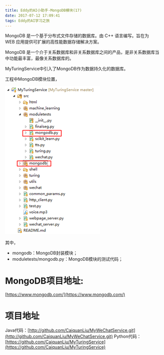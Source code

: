 ```yaml
---
title: Eddy的AI小助手-MongoDB模块(17)
date: 2017-07-12 17:09:41
tags: Eddy的AI学习之旅
---
```

MongoDB 是一个基于分布式文件存储的数据库。由 C++ 语言编写。旨在为 WEB 应用提供可扩展的高性能数据存储解决方案。

MongoDB 是一个介于关系数据库和非关系数据库之间的产品，是非关系数据库当中功能最丰富，最像关系数据库的。

MyTuringService中引入了MongoDB作为数据持久化的数据库。

工程中MongoDB模块位置，

![MongoDB模块](Eddy的AI小助手-MongoDB模块-17/MongoDB模块.png)

其中，

* mongodb：MongoDB封装模块；
* moduletests/mongodb.py：MongoDB模块的测试代码；

# MongoDB项目地址:
[https://www.mongodb.com/](https://www.mongodb.com/)

# 项目地址
Java代码：[http://github.com/CaiquanLiu/MyWeChatService.git](http://github.com/CaiquanLiu/MyWeChatService.git)
Python代码：[https://github.com/CaiquanLiu/MyTuringService](https://github.com/CaiquanLiu/MyTuringService)
